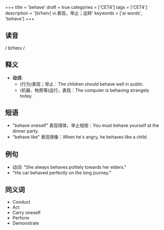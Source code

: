 +++
title = 'behave'
draft = true
categories = ['CET4']
tags = ['CET4']
description = '[biˈheiv] vi.表现，举止；运转'
keywords = ['ai words', 'behave']
+++

## 读音
/ bɪˈheɪv /

## 释义
- **动词**:
  - (行为)表现；举止：The children should behave well in public.
  - (机器、物质等)运行，表现：The computer is behaving strangely today.

## 短语
- "behave oneself" 表现得体，举止规矩：You must behave yourself at the dinner party.
- "behave like" 表现得像：When he's angry, he behaves like a child.

## 例句
- 动词: "She always behaves politely towards her elders."
- "His car behaved perfectly on the long journey."

## 同义词
- Conduct
- Act
- Carry oneself
- Perform
- Demonstrate
